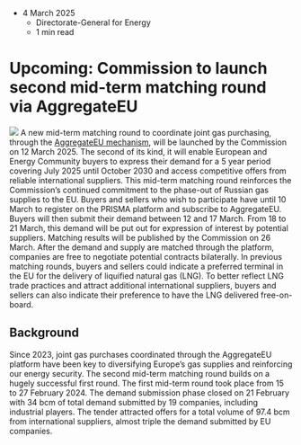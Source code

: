 * 4 March 2025
  * Directorate-General for Energy
  * 1 min read


# Upcoming: Commission to launch second mid-term matching round via AggregateEU
![](https://energy.ec.europa.eu/sites/default/files/styles/oe_theme_medium_no_crop/public/2024-02/AggregateEU%20%E2%80%93%20one%20year%20on%20.jpg?itok=QDxRyj6R)
A new mid-term matching round to coordinate joint gas purchasing, through the [AggregateEU mechanism](https://energy.ec.europa.eu/topics/energy-security/eu-energy-platform_en#aggregateeu), will be launched by the Commission on 12 March 2025. The second of its kind, it will enable European and Energy Community buyers to express their demand for a 5 year period covering July 2025 until October 2030 and access competitive offers from reliable international suppliers. This mid-term matching round reinforces the Commission’s continued commitment to the phase-out of Russian gas supplies to the EU.
Buyers and sellers who wish to participate have until 10 March to register on the PRISMA platform and subscribe to AggregateEU. Buyers will then submit their demand between 12 and 17 March. From 18 to 21 March, this demand will be put out for expression of interest by potential suppliers. Matching results will be published by the Commission on 26 March. After the demand and supply are matched through the platform, companies are free to negotiate potential contracts bilaterally.
In previous matching rounds, buyers and sellers could indicate a preferred terminal in the EU for the delivery of liquified natural gas (LNG). To better reflect LNG trade practices and attract additional international suppliers, buyers and sellers can also indicate their preference to have the LNG delivered free-on-board.
## Background
Since 2023, joint gas purchases coordinated through the AggregateEU platform have been key to diversifying Europe’s gas supplies and reinforcing our energy security. 
The second mid-term matching round builds on a hugely successful first round. The first mid-term round took place from 15 to 27 February 2024. The demand submission phase closed on 21 February with 34 bcm of total demand submitted by 19 companies, including industrial players. The tender attracted offers for a total volume of 97.4 bcm from international suppliers, almost triple the demand submitted by EU companies.
